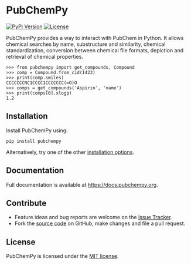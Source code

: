 # PubChemPy

[![PyPI Version](https://img.shields.io/pypi/v/PubChemPy.svg?style=flat)](https://pypi.python.org/pypi/PubChemPy)
[![License](https://img.shields.io/pypi/l/PubChemPy.svg?style=flat)](https://github.com/mcs07/PubChemPy/blob/main/LICENSE)

PubChemPy provides a way to interact with PubChem in Python. It allows chemical searches by name, substructure and similarity, chemical standardization, conversion between chemical file formats, depiction and retrieval of chemical properties.

```pycon
>>> from pubchempy import get_compounds, Compound
>>> comp = Compound.from_cid(1423)
>>> print(comp.smiles)
CCCCCCCNC1CCCC1CCCCCCC(=O)O
>>> comps = get_compounds('Aspirin', 'name')
>>> print(comps[0].xlogp)
1.2
```

## Installation

Install PubChemPy using:

```shell
pip install pubchempy
```

Alternatively, try one of the other [installation options](https://docs.pubchempy.org/en/latest/guide/install.html).

## Documentation

Full documentation is available at https://docs.pubchempy.org.

## Contribute

- Feature ideas and bug reports are welcome on the [Issue Tracker](https://github.com/mcs07/PubChemPy/issues).
- Fork the [source code](https://github.com/mcs07/PubChemPy) on GitHub, make changes and file a pull request.

## License

PubChemPy is licensed under the [MIT license](https://github.com/mcs07/PubChemPy/blob/main/LICENSE).
